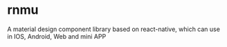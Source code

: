 # rnmu
A material design component library based on react-native, which can use in IOS, Android, Web and mini APP
